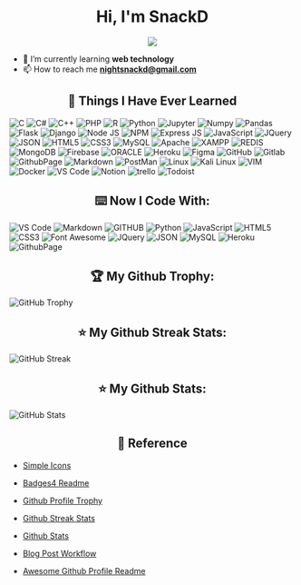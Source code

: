 <div>
<h1 align="center">
    Hi, I'm SnackD
</h1>

<div align= "center">
    <img src="https://komarev.com/ghpvc/?username=snackd&style=for-the-badge">
</div>

- 🌱 I’m currently learning **web technology**
- 📫 How to reach me **nightsnackd@gmail.com**
</div>

<div>
  <h2 align="center">📓 Things I Have Ever Learned </h2>

<img alt="C" src="https://img.shields.io/badge/C-00599C?style=for-the-badge&logo=c&logoColor=white" />

<img alt="C#" src="https://img.shields.io/badge/C%23-239120?style=for-the-badge&logo=c-sharp&logoColor=white" />

<img alt="C++" src="https://img.shields.io/badge/C%2B%2B-00599C?style=for-the-badge&logo=c%2B%2B&logoColor=white" />

<img alt="PHP" src="https://img.shields.io/badge/PHP-777BB4?style=for-the-badge&logo=php&logoColor=white" />

<img alt="R" src="https://img.shields.io/badge/R-276DC3?style=for-the-badge&logo=r&logoColor=white" />

<img alt="Python" src="https://img.shields.io/badge/Python-FFD43B?style=for-the-badge&logo=python&logoColor=blue" />

<img alt="Jupyter" src="https://img.shields.io/badge/Jupyter-F37626.svg?&style=for-the-badge&logo=Jupyter&logoColor=white" />

<img alt="Numpy" src="https://img.shields.io/badge/Numpy-777BB4?style=for-the-badge&logo=numpy&logoColor=white" />

<img alt="Pandas" src="https://img.shields.io/badge/Pandas-2C2D72?style=for-the-badge&logo=pandas&logoColor=white" />

<img alt="Flask" src="https://img.shields.io/badge/Flask-000000?style=for-the-badge&logo=flask&logoColor=white" />

<img alt="Django" src="https://img.shields.io/badge/Django-092E20?style=for-the-badge&logo=django&logoColor=gree" />

<img alt="Node JS" src="https://img.shields.io/badge/Node.js-339933?style=for-the-badge&logo=nodedotjs&logoColor=white" />

<img alt="NPM" src="https://img.shields.io/badge/npm-CB3837?style=for-the-badge&logo=npm&logoColor=white" />

<img alt="Express JS" src="https://img.shields.io/badge/Express.js-000000?style=for-the-badge&logo=express&logoColor=white" />

<img alt="JavaScript" src="https://img.shields.io/badge/JavaScript-323330?style=for-the-badge&logo=javascript&logoColor=F7DF1E" />

<img alt="JQuery" src="https://img.shields.io/badge/jQuery-0769AD?style=for-the-badge&logo=jquery&logoColor=white" />

<img alt="JSON" src="https://img.shields.io/badge/json-5E5C5C?style=for-the-badge&logo=json&logoColor=white" />

<img alt="HTML5" src="https://img.shields.io/badge/HTML5-E34F26?style=for-the-badge&logo=html5&logoColor=white" />

<img alt="CSS3" src="https://img.shields.io/badge/CSS3-1572B6?style=for-the-badge&logo=css3&logoColor=white" />

<img alt="MySQL" src="https://img.shields.io/badge/MySQL-005C84?style=for-the-badge&logo=mysql&logoColor=white" />

<img alt="Apache" src="https://img.shields.io/badge/Apache-D22128?style=for-the-badge&logo=Apache&logoColor=white" />

<img alt="XAMPP" src="https://img.shields.io/badge/Xampp-F37623?style=for-the-badge&logo=xampp&logoColor=white" />

<img alt="REDIS" src="https://img.shields.io/badge/redis-CC0000.svg?&style=for-the-badge&logo=redis&logoColor=white" />

<img alt="MongoDB" src="https://img.shields.io/badge/MongoDB-4EA94B?style=for-the-badge&logo=mongodb&logoColor=white" />

<img alt="Firebase" src="https://img.shields.io/badge/firebase-ffca28?style=for-the-badge&logo=firebase&logoColor=black" />

<img alt="ORACLE" src="https://img.shields.io/badge/Oracle-F80000?style=for-the-badge&logo=oracle&logoColor=black" />

<img alt="Heroku" src="https://img.shields.io/badge/Heroku-430098?style=for-the-badge&logo=heroku&logoColor=white" />

<img alt="Figma" src="https://img.shields.io/badge/Figma-F24E1E?style=for-the-badge&logo=figma&logoColor=white" />

<img alt="GitHub" src="https://img.shields.io/badge/GitHub-100000?style=for-the-badge&logo=github&logoColor=white" />

<img alt="Gitlab" src="https://img.shields.io/badge/GitLab-330F63?style=for-the-badge&logo=gitlab&logoColor=white" />

<img alt="GithubPage" src="https://img.shields.io/badge/GitHub%20Pages-222222?style=for-the-badge&logo=GitHub%20Pages&logoColor=white" />

<img alt="Markdown" src="https://img.shields.io/badge/Markdown-000000?style=for-the-badge&logo=markdown&logoColor=white" />

<img alt="PostMan" src="https://img.shields.io/badge/Postman-FF6C37?style=for-the-badge&logo=Postman&logoColor=white" />

<img alt="Linux" src="https://img.shields.io/badge/Linux-FCC624?style=for-the-badge&logo=linux&logoColor=black" />

<img alt="Kali Linux" src="https://img.shields.io/badge/Kali_Linux-557C94?style=for-the-badge&logo=kali-linux&logoColor=white" />

<img alt="VIM" src="https://img.shields.io/badge/VIM-%2311AB00.svg?&style=for-the-badge&logo=vim&logoColor=white" />

<img alt="Docker" src="https://img.shields.io/badge/Docker-2CA5E0?style=for-the-badge&logo=docker&logoColor=white" />

<img alt="VS Code" src="https://img.shields.io/badge/Visual_Studio_Code-0078D4?style=for-the-badge&logo=visual%20studio%20code&logoColor=white" />

<img alt="Notion" src="https://img.shields.io/badge/Notion-000000?style=for-the-badge&logo=notion&logoColor=white" />

<img alt="trello" src="https://img.shields.io/badge/Trello-0052CC?style=for-the-badge&logo=trello&logoColor=white" />

<img alt="Todoist" src="https://img.shields.io/badge/Todoist-E44332?style=for-the-badge&logo=todoist&logoColor=whit" />
</div>

<div>
    <h2 align="center">⌨️ Now I Code With:</h2>
<img alt="VS Code" src="https://img.shields.io/badge/Visual_Studio_Code-0078D4?style=for-the-badge&logo=visual%20studio%20code&logoColor=white" />

<img alt="Markdown" src="https://img.shields.io/badge/Markdown-000000?style=for-the-badge&logo=markdown&logoColor=white" />

<img alt="GITHUB" src="https://img.shields.io/badge/GitHub-100000?style=for-the-badge&logo=github&logoColor=white" />

<img alt="Python" src="https://img.shields.io/badge/Python-FFD43B?style=for-the-badge&logo=python&logoColor=blue" />

<img alt="JavaScript" src="https://img.shields.io/badge/JavaScript-323330?style=for-the-badge&logo=javascript&logoColor=F7DF1E" />

<img alt="HTML5" src="https://img.shields.io/badge/HTML5-E34F26?style=for-the-badge&logo=html5&logoColor=white" />

<img alt="CSS3" src="https://img.shields.io/badge/CSS3-1572B6?style=for-the-badge&logo=css3&logoColor=white" />

<img alt="Font Awesome" src="https://img.shields.io/badge/Font_Awesome-339AF0?style=for-the-badge&logo=fontawesome&logoColor=white" />

<img alt="JQuery" src="https://img.shields.io/badge/jQuery-0769AD?style=for-the-badge&logo=jquery&logoColor=white" />

<img alt="JSON" src="https://img.shields.io/badge/json-5E5C5C?style=for-the-badge&logo=json&logoColor=white" />

<img alt="MySQL" src="https://img.shields.io/badge/MySQL-005C84?style=for-the-badge&logo=mysql&logoColor=white" />

<img alt="Heroku" src="https://img.shields.io/badge/Heroku-430098?style=for-the-badge&logo=heroku&logoColor=white" />

<img alt="GithubPage" src="https://img.shields.io/badge/GitHub%20Pages-222222?style=for-the-badge&logo=GitHub%20Pages&logoColor=white" />
</div>
<!-- <h2 align="center">📺 Latest YouTube Videos:</h2>

<!-- <div align="center"> -->

<!-- [<img src="https://img.shields.io/badge/-Subscribe-red?style=for-the-badge&logo=youtube&logoColor=white"/>]() -->

<!-- </div> -->

<!-- YOUTUBE:START -->
<!-- YOUTUBE:END -->

<!-- ➡️ [more videos...]() -->

<!-- <h2 align="center">📕 Latest Blog Posts:</h2> -->

<!-- BLOG-POST-LIST:START -->
<!-- BLOG-POST-LIST:END -->

<!-- ➡️ [more posts...] -->

<div>
<h2 align="center">🏆 My Github Trophy:</h2>
<img alt="GitHub Trophy" src="https://github-profile-trophy.vercel.app/?username=snackd&theme=darkhub&title=MultiLanguage,Commits,Repositories,Stars&row=2&column=3&margin-w=10&margin-h=10" />
</div>

<div>
<h2 align="center">⭐️ My Github Streak Stats:</h2>
<img alt="GitHub Streak" src="https://streak-stats.demolab.com/?user=snackd&theme=dark" />
</div>

<div>
<h2 align="center">⭐️ My Github Stats:</h2>
<img alt="GitHub Stats" src="https://github-readme-stats.vercel.app/api?username=snackd&show_icons=true&theme=bear" />
</div>
<!-- <details> -->
  <!-- <summary>📋 Recent GitHub Activities </summary> -->

<!--START_SECTION:activity-->

<!--END_SECTION:activity-->
<!-- </details> -->
<div>
<h2 align="center"> 📕 Reference </h2>
<!-- REFERENCE-POST-LIST:START -->

- [Simple Icons](https://github.com/simple-icons/simple-icons/tree/master)

- [Badges4 Readme](https://github.com/alexandresanlim/Badges4-README.md-Profile)

- [Github Profile Trophy](https://github.com/ryo-ma/github-profile-trophy)

- [Github Streak Stats](https://github.com/DenverCoder1/github-readme-streak-stats)

- [Github Stats](https://github.com/anuraghazra/github-readme-stats)

- [Blog Post Workflow](https://github.com/gautamkrishnar/blog-post-workflow)
- [Awesome Github Profile Readme](https://github.com/abhisheknaiidu/awesome-github-profile-readme)

<!-- REFERENCE-POST-LIST:END -->
</div>
